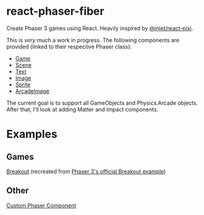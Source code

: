 # react-phaser-fiber

Create Phaser 3 games using React. Heavily inspired by [@inlet/react-pixi](https://github.com/inlet/react-pixi).

This is _very_ much a work in progress. The following components are provided (linked to their respective Phaser class):

- [Game](https://photonstorm.github.io/phaser3-docs/Phaser.Game.html)
- [Scene](https://photonstorm.github.io/phaser3-docs/Phaser.Scene.html)
- [Text](https://photonstorm.github.io/phaser3-docs/Phaser.GameObjects.Text.html)
- [Image](https://photonstorm.github.io/phaser3-docs/Phaser.GameObjects.Image.html)
- [Sprite](https://photonstorm.github.io/phaser3-docs/Phaser.GameObjects.Sprite.html)
- [ArcadeImage](https://photonstorm.github.io/phaser3-docs/Phaser.Physics.Arcade.Image.html)

The current goal is to support all GameObjects and Physics.Arcade objects. After that, I'll look at adding Matter and Impact components.

# Examples

## Games

[Breakout](https://codesandbox.io/s/github/mattjennings/react-phaser-fiber/tree/master/examples/breakout) (recreated from [Phaser 3's official Breakout example](https://labs.phaser.io/edit.html?src=src\games\breakout\breakout.js))

## Other

[Custom Phaser Component](https://codesandbox.io/s/github/mattjennings/react-phaser-fiber/tree/master/examples/custom-component)
